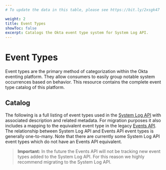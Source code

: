 ```yaml
---
# To update the data in this table, please see https://bit.ly/2xsgk47

weight: 2
title: Event Types
showToc: false
excerpt: Catalogs the Okta event type system for System Log API.
---
```


# Event Types

Event types are the primary method of categorization within the Okta eventing platform. They allow consumers to easily group notable system occurrences based on behavior. This resource contains the complete event type catalog of this platform.

## Catalog

The following is a full listing of event types used in the [System Log API](/docs/api/resources/system_log/) with associated description and related metadata. For migration purposes it also includes a mapping to the equivalent event type in the legacy [Events API](/docs/reference/api/events/).
The relationship between System Log API and Events API event types is generally one-to-many. Note that there are currently some System Log API event types which do not have an Events API equivalent.

> **Important:** In the future the Events API will not be tracking new event types added to the System Log API. For this reason we highly recommend migrating to the System Log API.
<br>

<EventTypes />
